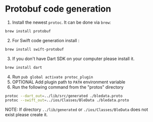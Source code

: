 # Protobuf code generation

1. Install the newest `protoc`. It can be done via `brew`: 

```sh
brew install protobuf
```

2. For Swift code generation install :

```sh
brew install swift-protobuf
```

3. If you don't have Dart SDK on your computer please install it.

```sh
brew install dart
```

4. Run `pub global activate protoc_plugin`
5. OPTIONAL Add plugin path to `PATH` environment variable
6. Run the following command from the "protos" directory

```sh
protoc --dart_out=../lib/src/generated ./bledata.proto
protoc --swift_out=../ios/Classes/BleData ./bledata.proto
```

NOTE: If directory `../lib/generated` or `./ios/Classes/BleData` does not exist please create it.
